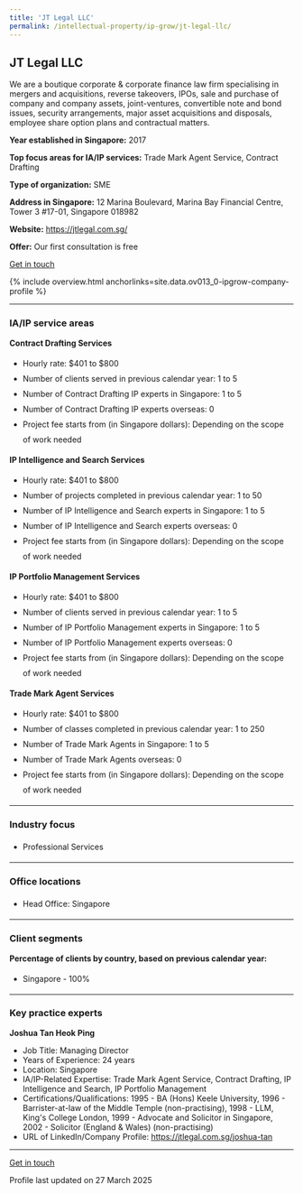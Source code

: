 ```yaml
---
title: 'JT Legal LLC'
permalink: /intellectual-property/ip-grow/jt-legal-llc/
---
```


## JT Legal LLC

We are a boutique corporate & corporate finance law firm specialising in mergers and acquisitions, reverse takeovers, IPOs, sale and purchase of company and company assets, joint-ventures, convertible note and bond issues, security arrangements, major asset acquisitions and disposals, employee share option plans and contractual matters.

<b>Year established in Singapore:</b> 2017

<b>Top focus areas for IA/IP services:</b> Trade Mark Agent Service, Contract Drafting

<b>Type of organization:</b> SME

<b>Address in Singapore:</b> 12 Marina Boulevard, Marina Bay Financial Centre, Tower 3 #17-01, Singapore 018982

<b>Website:</b> <a href='https://jtlegal.com.sg/'>https://jtlegal.com.sg/</a>

<b>Offer:</b> Our first consultation is free

<a class='btn' href='https://form.gov.sg/67cea8199c0dcb2dd92786a6' target='_blank' rel='noopener'>Get in touch</a>

{% include overview.html anchorlinks=site.data.ov013_0-ipgrow-company-profile %}

---
<a name='ip-related-service-areas'></a>
### IA/IP service areas

**Contract Drafting Services**

<ul>
<li style='line-height: 27px; margin: 0px 0px !important'>Hourly rate:  $401 to $800</li>
<li style='line-height: 27px; margin: 0px 0px !important'>Number of clients served in previous calendar year: 1 to 5</li>
<li style='line-height: 27px; margin: 0px 0px !important'>Number of Contract Drafting IP experts in Singapore: 1 to 5</li>
<li style='line-height: 27px; margin: 0px 0px !important'>Number of Contract Drafting IP experts overseas: 0</li>
<li style='line-height: 27px; margin: 0px 0px !important'>Project fee starts from (in Singapore dollars): Depending on the scope of work needed</li>
</ul>

**IP Intelligence and Search Services**

<ul>
<li style='line-height: 27px; margin: 0px 0px !important'>Hourly rate:  $401 to $800</li>
<li style='line-height: 27px; margin: 0px 0px !important'>Number of projects completed in previous calendar year: 1 to 50</li>
<li style='line-height: 27px; margin: 0px 0px !important'>Number of IP Intelligence and Search experts in Singapore: 1 to 5</li>
<li style='line-height: 27px; margin: 0px 0px !important'>Number of IP Intelligence and Search experts overseas: 0</li>
<li style='line-height: 27px; margin: 0px 0px !important'>Project fee starts from (in Singapore dollars):  Depending on the scope of work needed</li>
</ul>

**IP Portfolio Management Services**

<ul>
<li style='line-height: 27px; margin: 0px 0px !important'>Hourly rate:  $401 to $800</li>
<li style='line-height: 27px; margin: 0px 0px !important'>Number of clients served in previous calendar year: 1 to 5</li>
<li style='line-height: 27px; margin: 0px 0px !important'>Number of IP Portfolio Management experts in Singapore: 1 to 5</li>
<li style='line-height: 27px; margin: 0px 0px !important'>Number of IP Portfolio Management experts overseas: 0</li>
<li style='line-height: 27px; margin: 0px 0px !important'>Project fee starts from (in Singapore dollars):  Depending on the scope of work needed</li>
</ul>

**Trade Mark Agent Services**

<ul>
<li style='line-height: 27px; margin: 0px 0px !important'>Hourly rate:  $401 to $800</li>
<li style='line-height: 27px; margin: 0px 0px !important'>Number of classes completed in previous calendar year: 1 to 250</li>
<li style='line-height: 27px; margin: 0px 0px !important'>Number of Trade Mark Agents in Singapore: 1 to 5</li>
<li style='line-height: 27px; margin: 0px 0px !important'>Number of Trade Mark Agents overseas: 0</li>
<li style='line-height: 27px; margin: 0px 0px !important'>Project fee starts from (in Singapore dollars):  Depending on the scope of work needed</li>
</ul>

---
<a name='industry-focus'></a>
### Industry focus

<ul><li style='line-height: 27px; margin: 0px 0px !important'> Professional Services</li></ul>

---
<a name='office-locations'></a>
### Office locations

<ul><li style='line-height: 27px; margin: 0px 0px !important'> Head Office: Singapore</li></ul>

---
<a name='client-segments'></a>
### Client segments

**Percentage of clients by country, based on previous calendar year:**

<ul><li style='line-height: 27px; margin: 0px 0px !important'> Singapore - 100%</li></ul>

---
<a name='key-practice-experts'></a>
### Key practice experts

**Joshua Tan Heok Ping**

- Job Title: Managing Director
- Years of Experience: 24 years
- Location: Singapore
- IA/IP-Related Expertise: Trade Mark Agent Service, Contract Drafting, IP Intelligence and Search, IP Portfolio Management
- Certifications/Qualifications: 1995 - BA (Hons) Keele University, 1996 - Barrister-at-law of the Middle Temple (non-practising), 1998 - LLM, King's College London, 1999 - Advocate and Solicitor in Singapore, 2002 - Solicitor (England & Wales) (non-practising)   
- URL of LinkedIn/Company Profile: <a href="https://jtlegal.com.sg/joshua-tan" target="_blank" rel="noopener">https://jtlegal.com.sg/joshua-tan</a>

---
<p>
<a class='btn' href='https://form.gov.sg/67cea8199c0dcb2dd92786a6' target='_blank' rel='noopener'>Get in touch</a>
</p>
Profile last updated on 27 March 2025
